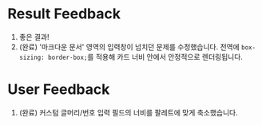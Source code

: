 # Result Feedback

1. 좋은 결과!
2. (완료) '마크다운 문서' 영역의 입력창이 넘치던 문제를 수정했습니다. 전역에 `box-sizing: border-box;`를 적용해 카드 너비 안에서 안정적으로 렌더링됩니다.


# User Feedback

1. (완료) 커스텀 글머리/번호 입력 필드의 너비를 팔레트에 맞게 축소했습니다.
